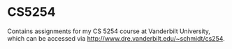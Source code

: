 # CS5254
Contains assignments for my CS 5254 course at Vanderbilt University, which can be accessed via http://www.dre.vanderbilt.edu/~schmidt/cs254.
